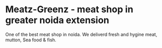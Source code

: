# Meatz-Greenz - meat shop in greater noida extension
One of the best meat shop in noida. We deliverd fresh and hygine meat, mutton, Sea food &amp; fish.
